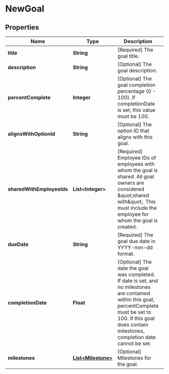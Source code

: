 

# NewGoal


## Properties

| Name | Type | Description | Notes |
|------------ | ------------- | ------------- | -------------|
|**title** | **String** | [Required] The goal title. |  |
|**description** | **String** | [Optional] The goal description. |  [optional] |
|**percentComplete** | **Integer** | [Optional] The goal completion percentage (0 - 100). If completionDate is set, this value must be 100. |  [optional] |
|**alignsWithOptionId** | **String** | [Optional] The option ID that aligns with this goal. |  [optional] |
|**sharedWithEmployeeIds** | **List&lt;Integer&gt;** | [Required] Employee IDs of employees with whom the goal is shared. All goal owners are considered \&quot;shared with\&quot;. This must include the employee for whom the goal is created. |  |
|**dueDate** | **String** | [Required] The goal due date in YYYY-mm-dd format. |  |
|**completionDate** | **Float** | [Optional] The date the goal was completed. If date is set, and no milestones are contained within this goal, percentComplete must be set to 100. If this goal does contain milestones, completion date cannot be set. |  [optional] |
|**milestones** | [**List&lt;Milestone&gt;**](Milestone.md) | [Optional] Milestones for the goal. |  [optional] |



